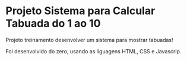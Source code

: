 # Projeto Sistema para Calcular Tabuada do 1 ao 10

Projeto treinamento desenvolver um sistema para mostrar tabuadas! 

Foi desenvolvido do zero, usando 
as liguagens HTML, CSS e Javascrip.




